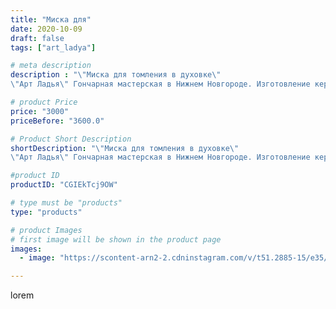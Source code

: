 ```yaml
---
title: "Миска для"
date: 2020-10-09
draft: false
tags: ["art_ladya"]

# meta description
description : "\"Миска для томления в духовке\" 
\"Арт Ладья\" Гончарная мастерская в Нижнем Новгороде. Изготовление керамики и мастер//-классы по обучению.  #гончар #исскуств"

# product Price
price: "3000"
priceBefore: "3600.0"

# Product Short Description
shortDescription: "\"Миска для томления в духовке\" 
\"Арт Ладья\" Гончарная мастерская в Нижнем Новгороде. Изготовление керамики и мастер//-классы по обучению.  #гончар #исскуство #наутилус #potter #ладья #керамикаручнаяработа #гончарнаямастерская #керамиканазаказ #handmade #garnish #керамика #гончарнаяпосуда #эксклюзивнаякерамика #painter #тажин #decor #ceramicar #pot #claygoods #restaurant #earthenware #ceramic #design #миска #ceramicart #decanter #carafe #clay #горшок #авторскаякерамика"

#product ID
productID: "CGIEkTcj9OW"

# type must be "products"
type: "products"

# product Images
# first image will be shown in the product page
images:
  - image: "https://scontent-arn2-2.cdninstagram.com/v/t51.2885-15/e35/121022553_337510187531636_3772388288081906926_n.jpg?tp=1&_nc_ht=scontent-arn2-2.cdninstagram.com&_nc_cat=108&_nc_ohc=xzKGLQqirZIAX-pcg0O&ccb=7-4&oh=3642daa5f88bb6493843f6df18c33dce&oe=60858E99&_nc_sid=86f79a&ig_cache_key=MjQxNjIwMTI4NzA1MTc2MDUzNA%3D%3D.2-ccb7-4"

---
```

lorem
